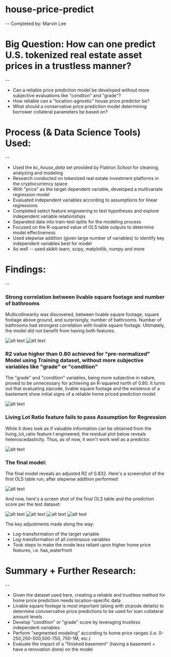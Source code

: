 # house-price-predict
--
Completed by: Marvin Lee

# Big Question: How can one predict U.S. tokenized real estate asset prices in a trustless manner?
--

<ul>
    <li>Can a reliable price prediction model be developed without more subjective evaluations like "conditon" and "grade"?</li>
    <li>How reliable can a "location-agnostic" house price predictor be?</li>
    <li>What should a conservative price prediction model determining borrower collateral parameters be based on?</li>
</ul>


# Process (& Data Science Tools) Used:
--

<ul>
    <li>Used the <i>kc_house_data</i> set provided by Flatiron School for cleaning, analyzing and modeling</li>
    <li>Research conducted on tokenized real estate investment platforms in the cryptocurrency space</li>
    <li>With "price" as the target dependent variable, developed a multivariate regression model</li>
    <li>Evaluated independent variables according to assumptions for linear regressions</li>
    <li>Completed select feature engineering to test hypotheses and explore independent variable relationships</li>
    <li>Separated data into train-test splits for the modeling process</li>
    <li>Focused on the R-squared value of OLS table outputs to determine model effectiveness</li>
    <li>Used stepwise addition (given large number of variables) to identify key independent variables best for model</li>
    <li>As well -- used skikit-learn, scipy, matplotlib, numpy and more</li>
</ul>


# Findings:
--

### Strong correlation between livable square footage and number of bathrooms

Multicollinearity was discovered, between livable square footage, square footage above ground, and surprisingly, number of bathrooms. Number of bathrooms had strongest correlation with livable square footage. Ultimately, the model did not benefit from having both features.

![alt text](https://github.com/emel333/house-price-predict/blob/main/heatmap-home-price-vars.png "Initial Heatmap")
![alt text](https://github.com/emel333/house-price-predict/blob/main/corr-baths-sqftliving.png "Bathrooms-SqftLiving Correlation")


### R2 value higher than 0.80 achieved for "pre-normalized" Model using Training dataset, without more subjective variables like "grade" or "condition"

The "grade" and "condition" variables, being more subjective in nature, proved to be unnecessary for achieving an R-squared north of 0.80. It turns out that evaluating zipcode, livable square footage and the existence of a bastement show initial signs of a reliable home priced prediction model.

![alt text](https://github.com/emel333/house-price-predict/blob/main/first-model.png "Pre-Normalized Data Model (Before normalization)")


### Living Lot Ratio feature fails to pass Assumption for Regression

While it does look as if valuable information can be obtained from the living_lot_ratio feature I engineered, the residual plot below reveals heteroscedasticity. Thus, as of now, it won't work well as a predictor.

![alt text](https://github.com/emel333/house-price-predict/blob/main/living-lot-ratio-resplot.png "Living Lot Ratio Residual Plot")


### The final model:

The final model reveals an adjusted R2 of 0.832. Here's a screenshot of the first OLS table run, after stepwise addition performed:

![alt text]([imagelink] "First Post-Target-Variable-Normalized Model")

And now, here's a screen shot of the final OLS table and the prediction score per the test dataset:

![alt text](https://github.com/emel333/house-price-predict/blob/main/final-model-ols.png "Final Model: After Target Variable Log-Transformation")
![alt text](https://github.com/emel333/house-price-predict/blob/main/test-data-predict.png "Prediction Accuracy: Test Dataset")
![alt text](https://github.com/emel333/house-price-predict/blob/main/resplot-sqft-above-large.png "Residual Plot: Square Foot Above")
![alt text](https://github.com/emel333/house-price-predict/blob/main/qq-plots-model-a.png "QQ Plots: sqft_above & has_basement")


The key adjustments made along the way:

<ul>
    <li>Log-transformation of the target variable</li>
    <li>Log-transformation of all continuous variables</li>
    <li>Took steps to make the mode less reliant upon higher home price features, i.e. has_waterfront</li>
</ul>



# Summary + Further Research:
--

<ul>
    <li>Given the dataset used here, creating a reliable and trustless method for home price prediction needs location-specific data</li>
    <li>Livable square footage is most important (along with zicpode details) to determine convservative price predictions to be used for loan collateral amount levels</li>
    <li>Develop "condition" or "grade" score by leveraging <i>trustless</i> independent variables</li>
    <li>Perform "segmented modeling" according to home price ranges (i.e. 0-250,250-500,500-750, 750-1M, etc.)</li>
    <li>Evaluate the impact of a "finished basement" (having a basement + have a renovation done) on the model</li>
</ul>